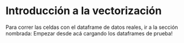 # Introducción a la vectorización

Para correr las celdas con el dataframe de datos reales, ir a la sección nombrada: Empezar desde acá cargando los dataframes de prueba!
